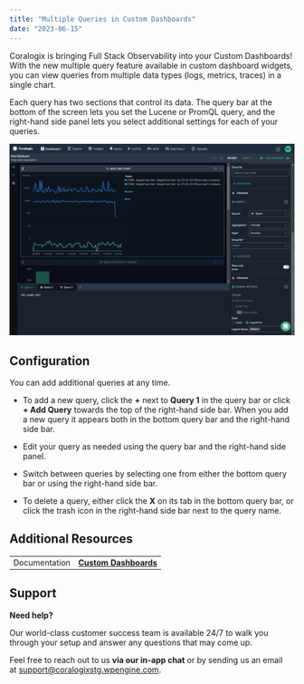 ```yaml
---
title: "Multiple Queries in Custom Dashboards"
date: "2023-06-15"
---
```


Coralogix is bringing Full Stack Observability into your Custom Dashboards! With the new multiple query feature available in custom dashboard widgets, you can view queries from multiple data types (logs, metrics, traces) in a single chart.

Each query has two sections that control its data. The query bar at the bottom of the screen lets you set the Lucene or PromQL query, and the right-hand side panel lets you select additional settings for each of your queries.

![](images/Custom-Dashboards-Multiple-Queries-1024x688.png)

## Configuration

You can add additional queries at any time.

- To add a new query, click the **+** next to **Query 1** in the query bar or click **\+ Add Query** towards the top of the right-hand side bar. When you add a new query it appears both in the bottom query bar and the right-hand side bar.

- Edit your query as needed using the query bar and the right-hand side panel.

- Switch between queries by selecting one from either the bottom query bar or using the right-hand side bar.

- To delete a query, either click the **X** on its tab in the bottom query bar, or click the trash icon in the right-hand side bar next to the query name.

## Additional Resources

<table><tbody><tr><td>Documentation</td><td><a href="https://coralogixstg.wpengine.com/docs/custom-dashboards/"><strong>Custom Dashboards</strong></a></td></tr></tbody></table>

## Support

**Need help?**

Our world-class customer success team is available 24/7 to walk you through your setup and answer any questions that may come up.

Feel free to reach out to us **via our in-app chat** or by sending us an email at [support@coralogixstg.wpengine.com](mailto:support@coralogixstg.wpengine.com).
